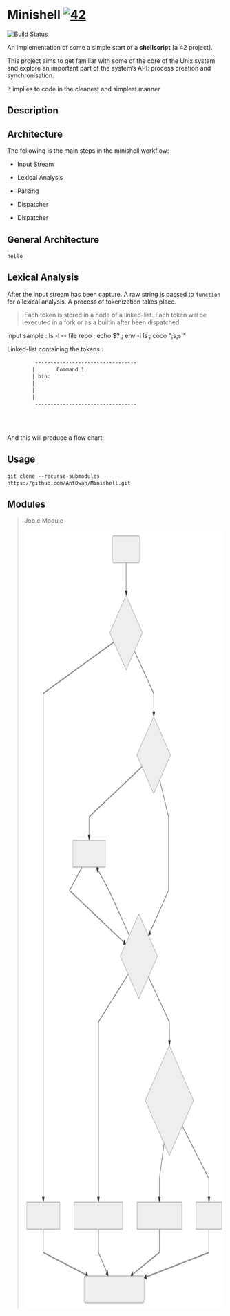 # Minishell [![42](https://i.imgur.com/9NXfcit.jpg)](i.imgur.com/9NXfcit.jpg)
[![Build Status](https://travis-ci.com/Ant0wan/Minishell.svg?branch=master)](https://travis-ci.com/Ant0wan/Minishell)

An implementation of some a simple start of a **shellscript** [a 42 project].

This project aims to get familiar with some of the core of the Unix system and explore an important part of the system’s API: process creation and synchronisation.

It implies to code in the cleanest and simplest manner


## Description



## Architecture

The following is the main steps in the minishell workflow:

- Input Stream

- Lexical Analysis

- Parsing

- Dispatcher

- Dispatcher

## General Architecture

```
hello
```


## Lexical Analysis

After the input stream has been capture. A raw string is passed to `function` for a lexical analysis. A process of tokenization takes place.

> Each token is stored in a node of a linked-list.
> Each token will be executed in a fork or as a builtin after been dispatched.

input sample : ls -l -- file repo ; echo $? ; env -i ls ; coco ";s;s'"

Linked-list containing the tokens :
```
		 ---------------------------------
		|		Command 1
		| bin:
		|
		|
		|
		 ---------------------------------




```

And this will produce a flow chart:

## Usage

```shell=
git clone --recurse-submodules https://github.com/Ant0wan/Minishell.git
```


## Modules

> Job.c Module
>
> <img src="./tools/job_flowchart.svg" height="1800" width="600">
> 
